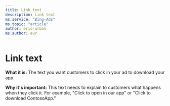 ```yaml
---
title: Link text
description: Link text
ms.service: "Bing-Ads"
ms.topic: "article"
author: eric-urban
ms.author: eur
---
```


# Link text

**What it is:** The text you want customers to click in your ad to download your app.

**Why it's important:**  This text needs to explain to customers what happens when they click it. For example, "Click to open in our app" or "Click to download ContosoApp."


